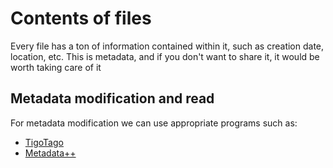 # Contents of files

Every file has a ton of information contained within it, such as creation date, location, etc. This is metadata, and if you don't want to share it, it would be worth taking care of it

## Metadata modification and read

For metadata modification we can use appropriate programs such as:

- [TigoTago](http://tigotago.com/)
- [Metadata++](https://www.logipole.com/metadata++-en.htm)
